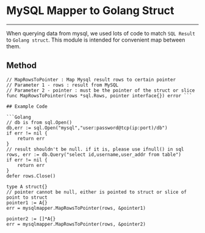 # MySQL Mapper to Golang Struct

---

When querying data from mysql, we used lots of code to match `SQL Result` to `Golang struct`. This module is intended for convenient map between them.

## Method

```Golang
// MapRowsToPointer : Map Mysql result rows to certain pointer
// Parameter 1 - rows : result from MySQL
// Parameter 2 - pointer : must be the pointer of the struct or slice
func MapRowsToPointer(rows *sql.Rows, pointer interface{}) error ```

## Example Code

```Golang
// db is from sql.Open()
db,err := sql.Open("mysql","user:password@tcp(ip:port)/db")
if err != nil {
    return err
}
// result shouldn't be null. if it is, please use ifnull() in sql
rows, err := db.Query("select id,username,user_addr from table")
if err != nil {
    return err
}
defer rows.Close()

type A struct{}
// pointer cannot be null, either is pointed to struct or slice of point to struct
pointer1 := A{}
err = mysqlmapper.MapRowsToPointer(rows, &pointer1)

pointer2 := []*A{}
err = mysqlmapper.MapRowsToPointer(rows, &pointer2)
```
